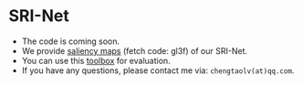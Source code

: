 # SRI-Net
- The code is coming soon.
- We provide [saliency maps](https://pan.baidu.com/s/1qD_ExQTpCiVz3nDDEvQcHQ ) (fetch code: gl3f) of our SRI-Net.
- You can use this [toolbox](https://github.com/lartpang/PySODMetrics) for evaluation.
- If you have any questions, please contact me via: `chengtaolv(at)qq.com`.
